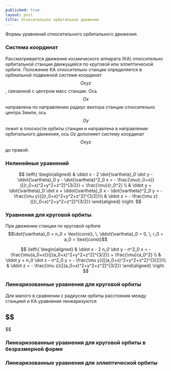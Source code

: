 ```yaml
---
published: true
layout: post
title: Относительное орбитальное движение
---
```


Формы уравнений относительного орбитального движения.

### Система координат

Рассматривается движение космического аппарата (КА) относительно орбитальной станции движущейся по круговой или эллиптической орбите. Положение КА относительно станции определяется в орбиальной подвижной системе координат $$Oxyz$$, связанной с центром масс станции. Ось $$Ox$$ направлена по направлению  радиус вектора станции относительно центра Земли, ось $$Oy$$  лежит в плоскости орбиты станции и направлена в направлении орбитального движения, ось $Oz$ дополняет систему координат $$Oxyz$$ до правой.

### Нелинейные уравнений

$$
\left\{
\begin{aligned}
& \ddot x - 2 \dot{\vartheta}_0 \dot y - \ddot{\vartheta}_0 y - \dot{\vartheta}^2_0 x = - \frac{\mu(r_0+x)}{[(r_0+x)^2+y^2+z^2]^{3/2}} + \frac{\mu}{r_0^2} \\
& \ddot y + \dot{\vartheta}_0 \dot x + \ddot{\vartheta}_0 x - \dot{\vartheta}^2_0 y = - \frac{\mu y}{[(r_0+x)^2+y^2+z^2]^{3/2}}\\
& \ddot z = - \frac{\mu z}{[(r_0+x)^2+y^2+z^2]^{3/2}}
\end{aligned}
\right.
$$

### Уравнения для круговой орбиты

При движении станции по круговой орбите $$\dot{\vartheta}_0 = n_0 = \text{const}, \, \ddot{\vartheta}_0  = 0, \, r_0 = a_0 = \text{const}$$

$$
\left\{
\begin{aligned}
& \ddot x - 2 n_0 \dot y - n^2_0 x = - \frac{\mu(a_0+x)}{[(a_0+x)^2+y^2+z^2]^{3/2}} + \frac{\mu}{a_0^2} \\
& \ddot y + n_0 \dot x - n^2_0 y = - \frac{\mu y}{[(a_0+x)^2+y^2+z^2]^{3/2}}\\
& \ddot z = - \frac{\mu z}{[(a_0+x)^2+y^2+z^2]^{3/2}}
\end{aligned}
\right.
$$

### Линеаризованные уравнения для круговой орбиты

Для малого в сравнении с радиусом орбиты расстояния между станцией и КА уравнения линеаризуются

$$
-
$$

### Линеаризованные уравнения для круговой орбиты в безразмерной форме


### Линеаризованные уравнения для эллиптической орбиты
